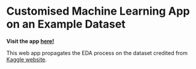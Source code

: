# Customised Machine Learning App on an Example Dataset
**Visit the app [here!](https://share.streamlit.io/jiatong001/streamlit-datareview/main/app.py)**

This web app propagates the EDA process on the dataset credited from [Kaggle website](https://www.kaggle.com/gpreda/covid19-tweets).
